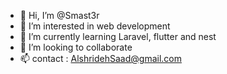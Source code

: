 - 👋 Hi, I’m @Smast3r
- 👀 I’m interested in web development
- 🌱 I’m currently learning Laravel, flutter and nest
- 💞️ I’m looking to collaborate
- 📫 contact : AlshridehSaad@gmail.com

<!---
this is just my files while learning. 
--->
